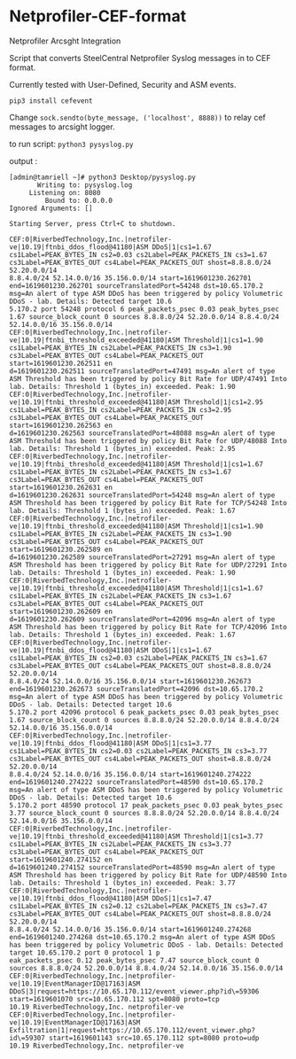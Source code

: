 # Netprofiler-CEF-format
Netprofiler Arcsght Integration

Script that converts SteelCentral Netprofiler Syslog messages in to CEF format.

Currently tested with User-Defined, Security and ASM events.

```pip3 install cefevent```

Change ```sock.sendto(byte_message, ('localhost', 8888))``` to relay cef messages to arcsight logger.

to run script: ```python3 pysyslog.py```

output :
```
[admin@tamriell ~]# python3 Desktop/pysyslog.py
       Writing to: pysyslog.log
     Listening on: 8080
         Bound to: 0.0.0.0
Ignored Arguments: []

Starting Server, press Ctrl+C to shutdown.

CEF:0|RiverbedTechnology,Inc.|netrofiler-ve|10.19|ftnbi_ddos_flood@41180|ASM DDoS|1|cs1=1.67 cs1Label=PEAK_BYTES_IN cs2=0.03 cs2Label=PEAK_PACKETS_IN cs3=1.67 cs3Label=PEAK_BYTES_OUT cs4Label=PEAK_PACKETS_OUT shost=8.8.8.0/24 52.20.0.0/14 
8.8.4.0/24 52.14.0.0/16 35.156.0.0/14 start=1619601230.262701 end=1619601230.262701 sourceTranslatedPort=54248 dst=10.65.170.2 msg=﻿An alert of type ASM DDoS has been triggered by policy Volumetric DDoS - lab. Details: Detected target 10.6
5.170.2 port 54248 protocol 6 peak_packets_psec 0.03 peak_bytes_psec 1.67 source_block_count 0 sources 8.8.8.0/24 52.20.0.0/14 8.8.4.0/24 52.14.0.0/16 35.156.0.0/14                                                                           
CEF:0|RiverbedTechnology,Inc.|netrofiler-ve|10.19|ftnbi_threshold_exceeded@41180|ASM Threshold|1|cs1=1.90 cs1Label=PEAK_BYTES_IN cs2Label=PEAK_PACKETS_IN cs3=1.90 cs3Label=PEAK_BYTES_OUT cs4Label=PEAK_PACKETS_OUT start=1619601230.262511 en
d=1619601230.262511 sourceTranslatedPort=47491 msg=﻿An alert of type ASM Threshold has been triggered by policy Bit Rate for UDP/47491 Into lab. Details: Threshold 1 (bytes_in) exceeded. Peak: 1.90                                          
CEF:0|RiverbedTechnology,Inc.|netrofiler-ve|10.19|ftnbi_threshold_exceeded@41180|ASM Threshold|1|cs1=2.95 cs1Label=PEAK_BYTES_IN cs2Label=PEAK_PACKETS_IN cs3=2.95 cs3Label=PEAK_BYTES_OUT cs4Label=PEAK_PACKETS_OUT start=1619601230.262563 en
d=1619601230.262563 sourceTranslatedPort=48088 msg=﻿An alert of type ASM Threshold has been triggered by policy Bit Rate for UDP/48088 Into lab. Details: Threshold 1 (bytes_in) exceeded. Peak: 2.95                                          
CEF:0|RiverbedTechnology,Inc.|netrofiler-ve|10.19|ftnbi_threshold_exceeded@41180|ASM Threshold|1|cs1=1.67 cs1Label=PEAK_BYTES_IN cs2Label=PEAK_PACKETS_IN cs3=1.67 cs3Label=PEAK_BYTES_OUT cs4Label=PEAK_PACKETS_OUT start=1619601230.262631 en
d=1619601230.262631 sourceTranslatedPort=54248 msg=﻿An alert of type ASM Threshold has been triggered by policy Bit Rate for TCP/54248 Into lab. Details: Threshold 1 (bytes_in) exceeded. Peak: 1.67                                          
CEF:0|RiverbedTechnology,Inc.|netrofiler-ve|10.19|ftnbi_threshold_exceeded@41180|ASM Threshold|1|cs1=1.90 cs1Label=PEAK_BYTES_IN cs2Label=PEAK_PACKETS_IN cs3=1.90 cs3Label=PEAK_BYTES_OUT cs4Label=PEAK_PACKETS_OUT start=1619601230.262589 en
d=1619601230.262589 sourceTranslatedPort=27291 msg=﻿An alert of type ASM Threshold has been triggered by policy Bit Rate for UDP/27291 Into lab. Details: Threshold 1 (bytes_in) exceeded. Peak: 1.90                                          
CEF:0|RiverbedTechnology,Inc.|netrofiler-ve|10.19|ftnbi_threshold_exceeded@41180|ASM Threshold|1|cs1=1.67 cs1Label=PEAK_BYTES_IN cs2Label=PEAK_PACKETS_IN cs3=1.67 cs3Label=PEAK_BYTES_OUT cs4Label=PEAK_PACKETS_OUT start=1619601230.262609 en
d=1619601230.262609 sourceTranslatedPort=42096 msg=﻿An alert of type ASM Threshold has been triggered by policy Bit Rate for TCP/42096 Into lab. Details: Threshold 1 (bytes_in) exceeded. Peak: 1.67                                          
CEF:0|RiverbedTechnology,Inc.|netrofiler-ve|10.19|ftnbi_ddos_flood@41180|ASM DDoS|1|cs1=1.67 cs1Label=PEAK_BYTES_IN cs2=0.03 cs2Label=PEAK_PACKETS_IN cs3=1.67 cs3Label=PEAK_BYTES_OUT cs4Label=PEAK_PACKETS_OUT shost=8.8.8.0/24 52.20.0.0/14 
8.8.4.0/24 52.14.0.0/16 35.156.0.0/14 start=1619601230.262673 end=1619601230.262673 sourceTranslatedPort=42096 dst=10.65.170.2 msg=﻿An alert of type ASM DDoS has been triggered by policy Volumetric DDoS - lab. Details: Detected target 10.6
5.170.2 port 42096 protocol 6 peak_packets_psec 0.03 peak_bytes_psec 1.67 source_block_count 0 sources 8.8.8.0/24 52.20.0.0/14 8.8.4.0/24 52.14.0.0/16 35.156.0.0/14                                                                           
CEF:0|RiverbedTechnology,Inc.|netrofiler-ve|10.19|ftnbi_ddos_flood@41180|ASM DDoS|1|cs1=3.77 cs1Label=PEAK_BYTES_IN cs2=0.03 cs2Label=PEAK_PACKETS_IN cs3=3.77 cs3Label=PEAK_BYTES_OUT cs4Label=PEAK_PACKETS_OUT shost=8.8.8.0/24 52.20.0.0/14 
8.8.4.0/24 52.14.0.0/16 35.156.0.0/14 start=1619601240.274222 end=1619601240.274222 sourceTranslatedPort=48590 dst=10.65.170.2 msg=﻿An alert of type ASM DDoS has been triggered by policy Volumetric DDoS - lab. Details: Detected target 10.6
5.170.2 port 48590 protocol 17 peak_packets_psec 0.03 peak_bytes_psec 3.77 source_block_count 0 sources 8.8.8.0/24 52.20.0.0/14 8.8.4.0/24 52.14.0.0/16 35.156.0.0/14                                                                          
CEF:0|RiverbedTechnology,Inc.|netrofiler-ve|10.19|ftnbi_threshold_exceeded@41180|ASM Threshold|1|cs1=3.77 cs1Label=PEAK_BYTES_IN cs2Label=PEAK_PACKETS_IN cs3=3.77 cs3Label=PEAK_BYTES_OUT cs4Label=PEAK_PACKETS_OUT start=1619601240.274152 en
d=1619601240.274152 sourceTranslatedPort=48590 msg=﻿An alert of type ASM Threshold has been triggered by policy Bit Rate for UDP/48590 Into lab. Details: Threshold 1 (bytes_in) exceeded. Peak: 3.77                                          
CEF:0|RiverbedTechnology,Inc.|netrofiler-ve|10.19|ftnbi_ddos_flood@41180|ASM DDoS|1|cs1=7.47 cs1Label=PEAK_BYTES_IN cs2=0.12 cs2Label=PEAK_PACKETS_IN cs3=7.47 cs3Label=PEAK_BYTES_OUT cs4Label=PEAK_PACKETS_OUT shost=8.8.8.0/24 52.20.0.0/14 
8.8.4.0/24 52.14.0.0/16 35.156.0.0/14 start=1619601240.274268 end=1619601240.274268 dst=10.65.170.2 msg=﻿An alert of type ASM DDoS has been triggered by policy Volumetric DDoS - lab. Details: Detected target 10.65.170.2 port 0 protocol 1 p
eak_packets_psec 0.12 peak_bytes_psec 7.47 source_block_count 0 sources 8.8.8.0/24 52.20.0.0/14 8.8.4.0/24 52.14.0.0/16 35.156.0.0/14                                                                                                          
CEF:0|RiverbedTechnology,Inc.|netprofiler-ve|10.19|EventManagerID@17163|ASM DDoS|3|request=https://10.65.170.112/event_viewer.php?id\=59306 start=1619601070 src=10.65.170.112 spt=8080 proto=tcp                                              
10.19 RiverbedTechnology,Inc. netprofiler-ve                                                                                                                                                                                                   
CEF:0|RiverbedTechnology,Inc.|netprofiler-ve|10.19|EventManagerID@17163|ASM Exfiltration|1|request=https://10.65.170.112/event_viewer.php?id\=59307 start=1619601143 src=10.65.170.112 spt=8080 proto=udp                                      
10.19 RiverbedTechnology,Inc. netprofiler-ve                    

```

